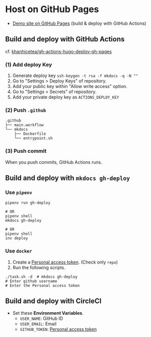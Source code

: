 # Host on GitHub Pages

- [Demo site on GitHub Pages] (build & deploy with GitHub Actions)



## Build and deploy with GitHub Actions

cf. [khanhicetea/gh-actions-hugo-deploy-gh-pages](https://github.com/khanhicetea/gh-actions-hugo-deploy-gh-pages)

### (1) Add deploy Key

1. Generate deploy key `ssh-keygen -t rsa -f mkdocs -q -N ""`
2. Go to "Settings > Deploy Keys" of repository.
3. Add your public key within "Allow write access" option.
4. Go to "Settings > Secrets" of repository.
5. Add your private deploy key as `ACTIONS_DEPLOY_KEY`

### (2) Push `.github`

```
.github
├── main.workflow
└── mkdocs
    ├── Dockerfile
    └── entrypoint.sh
```

### (3) Push commit

When you push commits, GitHub Actions runs.



## Build and deploy with `mkdocs gh-deploy`

### Use `pipenv`

```
pipenv run gh-deploy

# OR
pipenv shell
mkdocs gh-deploy

# OR
pipenv shell
inv deploy
```

### Use `docker`

1. Create a [Personal access token]. (Check only `repo`)
2. Run the following scripts.

```
./task.sh -d  # mkdocs gh-deploy
# Enter github username
# Enter the Personal access token
```



## Build and deploy with CircleCI

- Set these **Environment Variables**.
    - `USER_NAME`: GitHub ID
    - `USER_EMAIL`: Email
    - `GITHUB_TOKEN`: [Personal access token]



<!-- Internal References -->
<!-- External References -->
[Demo site on GitHub Pages]: https://peaceiris.github.io/mkdocs-material-boilerplate/
[Personal access token]: https://github.com/settings/tokens
